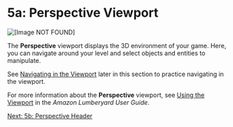 # 5a: Perspective Viewport<a name="understanding-perspective-viewport"></a>

![\[Image NOT FOUND\]](http://docs.aws.amazon.com/lumberyard/latest/gettingstartedguide/images/understanding-perspective-viewport.png)

The **Perspective** viewport displays the 3D environment of your game\. Here, you can navigate around your level and select objects and entities to manipulate\.

See [Navigating in the Viewport](understanding-navigating.md) later in this section to practice navigating in the viewport\.

For more information about the **Perspective** viewport, see [Using the Viewport](https://docs.aws.amazon.com/lumberyard/latest/userguide/lumberyard-editor-viewport.html) in the *Amazon Lumberyard User Guide*\.

[Next: 5b: Perspective Header](understanding-perspective-header.md)